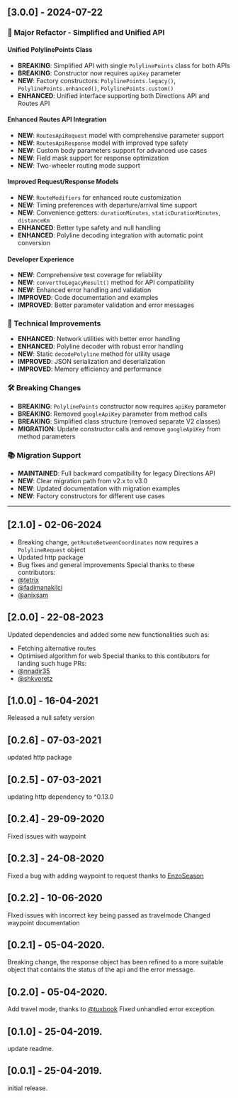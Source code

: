 ## [3.0.0] - 2024-07-22

### 🚀 Major Refactor - Simplified and Unified API

#### Unified PolylinePoints Class
- **BREAKING**: Simplified API with single `PolylinePoints` class for both APIs
- **BREAKING**: Constructor now requires `apiKey` parameter
- **NEW**: Factory constructors: `PolylinePoints.legacy()`, `PolylinePoints.enhanced()`, `PolylinePoints.custom()`
- **ENHANCED**: Unified interface supporting both Directions API and Routes API

#### Enhanced Routes API Integration
- **NEW**: `RoutesApiRequest` model with comprehensive parameter support
- **NEW**: `RoutesApiResponse` model with improved type safety
- **NEW**: Custom body parameters support for advanced use cases
- **NEW**: Field mask support for response optimization
- **NEW**: Two-wheeler routing mode support

#### Improved Request/Response Models
- **NEW**: `RouteModifiers` for enhanced route customization
- **NEW**: Timing preferences with departure/arrival time support
- **NEW**: Convenience getters: `durationMinutes`, `staticDurationMinutes`, `distanceKm`
- **ENHANCED**: Better type safety and null handling
- **ENHANCED**: Polyline decoding integration with automatic point conversion

#### Developer Experience
- **NEW**: Comprehensive test coverage for reliability
- **NEW**: `convertToLegacyResult()` method for API compatibility
- **NEW**: Enhanced error handling and validation
- **IMPROVED**: Code documentation and examples
- **IMPROVED**: Better parameter validation and error messages

### 🔧 Technical Improvements
- **ENHANCED**: Network utilities with better error handling
- **ENHANCED**: Polyline decoder with robust error handling
- **NEW**: Static `decodePolyline` method for utility usage
- **IMPROVED**: JSON serialization and deserialization
- **IMPROVED**: Memory efficiency and performance

### 🛠️ Breaking Changes
- **BREAKING**: `PolylinePoints` constructor now requires `apiKey` parameter
- **BREAKING**: Removed `googleApiKey` parameter from method calls
- **BREAKING**: Simplified class structure (removed separate V2 classes)
- **MIGRATION**: Update constructor calls and remove `googleApiKey` from method parameters

### 📚 Migration Support
- **MAINTAINED**: Full backward compatibility for legacy Directions API
- **NEW**: Clear migration path from v2.x to v3.0
- **NEW**: Updated documentation with migration examples
- **NEW**: Factory constructors for different use cases

---

## [2.1.0] - 02-06-2024
- Breaking change,
  `getRouteBetweenCoordinates` now requires a `PolylineRequest` object
- Updated http package
- Bug fixes and general improvements
  Special thanks to these contributors:
- [@tetrix](https://github.com/TetrixGauss)
- [@fadimanakilci](https://github.com/fadimanakilci)
- [@anixsam](https://github.com/anixsam)
## [2.0.0] - 22-08-2023
Updated dependencies and added some new functionalities such as:
- Fetching alternative routes
- Optimised algorithm for web
Special thanks to this contibutors for landing such huge PRs:
- [@nnadir35](https://github.com/nnadir35)
- [@shkvoretz](https://github.com/shkvoretz)
## [1.0.0] - 16-04-2021
Released a null safety version
## [0.2.6] - 07-03-2021
updated http package
## [0.2.5] - 07-03-2021
updating http dependency to ^0.13.0
## [0.2.4] - 29-09-2020
Fixed issues with waypoint
## [0.2.3] - 24-08-2020
Fixed a bug with adding waypoint to request thanks to [EnzoSeason](https://github.com/EnzoSeason)
## [0.2.2] - 10-06-2020
FIxed issues with incorrect key being passed as travelmode
Changed waypoint documentation
## [0.2.1] - 05-04-2020.
Breaking change, the response object has been refined to a more
suitable object that contains the status of the api and the error message.
## [0.2.0] - 05-04-2020.
Add travel mode, thanks to [@tuxbook](https://github.com/tuxbook)
Fixed unhandled error exception.
## [0.1.0] - 25-04-2019.
update readme.
## [0.0.1] - 25-04-2019.
initial release.
